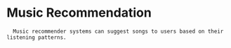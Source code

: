 # Music Recommendation
      Music recommender systems can suggest songs to users based on their listening patterns.
